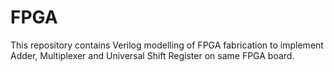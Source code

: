 # FPGA
This repository contains Verilog modelling of FPGA fabrication to implement Adder, Multiplexer and Universal Shift Register on same FPGA board.
